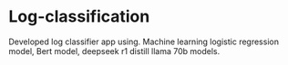 # Log-classification
Developed log classifier app using. Machine learning logistic regression model, Bert model, deepseek r1 distill llama 70b models.

